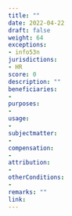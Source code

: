 ```yaml
---
title: ""
date: 2022-04-22
draft: false
weight: 64
exceptions:
- info53n
jurisdictions:
- HR
score: 0
description: "" 
beneficiaries:
- 
purposes: 
- 
usage:
- 
subjectmatter:
- 
compensation:
-
attribution: 
-
otherConditions: 
- 
remarks: ""
link: 
---
```

